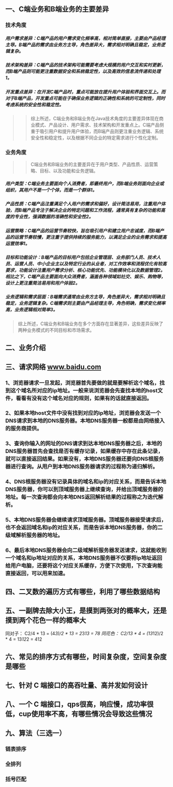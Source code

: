 ## 一、C端业务和B端业务的主要差异
### 技术角度
##### 用户需求差异：‌C端产品的用户需求变化频率高，‌相对简单直接，‌主要由产品经理主导。‌B端产品的需求由业务方主导，‌角色差异大，‌需求相对明确且稳定，‌业务逻辑复杂。‌
##### 技术架构差异：‌C端产品的技术架构可能需要考虑大规模的用户交互和实时更新，‌而B端产品则可能更注重数据安全和系统稳定性，‌以及高效的信息流传递和处理1。‌
##### 开发重点差异：‌在开发C端产品时，‌重点可能放在提升用户体验和界面交互上。‌而对于B端产品，‌开发重点可能在于确保业务逻辑的正确性和系统的可定制性，‌同时考虑系统的安全性和稳定性。‌
>> 综上所述，‌C端业务和B端业务在Java技术角度的主要差异体现在商业模式、‌产品设计、‌用户需求、‌技术架构和开发重点上。‌C端产品侧重于吸引用户和提升用户体验，‌而B端产品则更注重业务逻辑、‌系统安全性和稳定性，‌以及根据不同企业的特定需求进行个性化定制。‌
### 业务角度
>> C端业务和B端业务的主要差异在于用户类型、‌产品性质、‌运营策略、‌目标、‌以及功能和业务逻辑。‌
##### 用户类型：‌C端业务主要面向个人消费者，‌即最终用户，‌而B端业务则面向企业或组织，‌其用户不是一个个体，‌而是一个群体1。‌
##### 产品性质：‌C端产品注重满足个人用户的需求和偏好，‌设计简洁易用，‌注重用户体验，‌而B端产品专注于解决企业的特定问题和工作流程，‌通常具有复杂的功能和高度的专业性，‌强调数据的准确性和安全性2。‌
##### 运营策略：‌C端产品的运营节奏较快，‌旨在吸引用户和建立用户忠诚度，‌而B端产品的运营节奏较慢，‌更注重于提供持续的服务能力，‌以满足企业的业务需求和提高运营效率1。‌
##### 目标和功能设计：‌B端产品的目标用户包括企业管理层、‌业务部门人员、‌技术人员、‌运营人员、‌中小企业主以及特定行业的从业者，‌对工作效率和流程优化有较高要求，‌功能设计注重用户需求分析、‌核心功能优先、‌功能模块化以及数据管理2。‌相比之下，‌C端产品主要面向大众消费者，‌涵盖各种领域如社交、‌娱乐、‌购物等，‌设计上更注重简洁易用和用户体验2。‌
##### 业务逻辑和需求层面：‌B端需求通常由业务方主导，‌角色差异大，‌需求相对明确且稳定，‌业务逻辑复杂。‌C端需求则主要由产品经理主导，‌角色明确，‌需求变化频率高，‌业务逻辑相对简单3。‌
> 综上所述，‌C端业务和B端业务在多个方面存在显著差异，‌这些差异反映了两种业务模式的不同目标和市场需求。‌
## 二、业务介绍
## 三、请求网络 www.baidu.com
### 1、浏览器请求一旦发起，浏览器首先要做的就是要解析这个域名，找到这个域名所对应的ip地址。一般来说浏览器会先查找本地的host文件，看看有没有这个域名对应的规则，如果有的话就直接返回。
### 2、如果本地host文件中没有找到对应的ip地址，浏览器会发送一个DNS请求到本地的DNS服务器。本地DNS服务器一般都是由网络接入的服务商提供。
### 3、查询你输入的网址的DNS请求到达本地DNS服务器之后，本地的DNS服务器首先会查找是否有缓存记录，如果缓存中存在此条记录，就可以直接返回结果。如果没有，本地DNS服务器还要向DNS根服务器进行查询。从用户到本地DNS服务器请求的过程称为递归解析。
### 4、DNS根服务器没有记录具体的域名和ip的对应关系，而是告诉本地DNS服务器，你可以到顶域服务器上继续查询，并给出顶域服务器的地址。每一次查询都会向本地DNS返回解析结果的过程称之为迭代解析。
### 5、本地DNS服务器会继续请求顶域服务器。顶域服务器接受请求后，也不会返回域名和ip的对应关系，而是告诉本地DNS服务器，你的二级域解析服务器的地址。
### 6、最后本地DNS服务器会向二级域解析服务器发送请求，这就能收到一个域名和ip地址对应的关系，本地DNS服务器不仅要将ip地址返回给用户电脑，还要将这个对应关系缓存，方便下次使用，下次查询能直接返回，可以用来加速。
## 四、二叉数的遍历方式有哪些，利用了哪些数据结构
## 五、一副牌去除大小王，是摸到两张对的概率大，还是摸到两个花色一样的概率大
   同对子： C2/4  * 13 = (4*3)/2 * 13 = 2*3*13 = 78
   同花色： C2/13 * 4  = (13*12)/2 * 4 = 13*12*2 = 412
## 六、常见的排序方式有哪些，时间复杂度，空间复杂度是哪些
## 七、针对 C 端接口的高吞吐量、高并发如何设计
## 八、一个 C 端接口，qps很高，响应慢，成功率很低，cup使用率不高，有哪些情况会导致这些情况
## 九、算法（三选一）
### 链表排序
### 全排列
### 括号匹配









